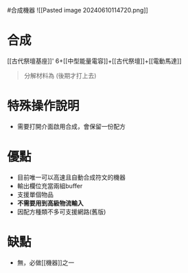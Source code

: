 #合成機器 
![[Pasted image 20240610114720.png]]
# 合成
[[古代祭壇基座]]' 6+[[中型能量電容]]+[[古代祭壇]]+[[電動馬達]]
> 分解材料為
	(後期才打上去)
# 特殊操作說明
- 需要打開介面啟用合成，會保留一份配方
# 優點
- 目前唯一可以高速且自動合成符文的機器
- 輸出欄位充當兩組buffer
- 支援單個物品
- **不需要用到高級物流輸入**
- 因配方種類不多可支援網路(舊版)
# 缺點
- 無，必做[[機器]]之一